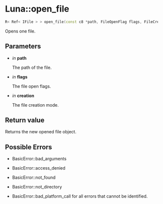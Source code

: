 # Luna::open_file

```c++
R< Ref< IFile > > open_file(const c8 *path, FileOpenFlag flags, FileCreationMode creation)
```

Opens one file. 



## Parameters
* *in* **path**

    The path of the file. 

* *in* **flags**

    The file open flags. 

* *in* **creation**

    The file creation mode. 

## Return value
Returns the new opened file object. 

## Possible Errors
* BasicError::bad_arguments

* BasicError::access_denied

* BasicError::not_found

* BasicError::not_directory

* BasicError::bad_platform_call for all errors that cannot be identified. 

